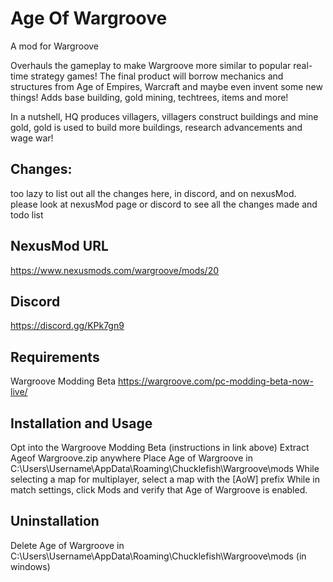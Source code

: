 # Age Of Wargroove
A mod for Wargroove

Overhauls the gameplay to make Wargroove more similar to popular real-time strategy games! The final product will borrow mechanics and structures from Age of Empires, Warcraft and maybe even invent some new things! Adds base building, gold mining, techtrees, items and more!

In a nutshell, HQ produces villagers, villagers construct buildings and mine gold, gold is used to build more buildings, research advancements and wage war!

## Changes:
too lazy to list out all the changes here, in discord, and on nexusMod. please look at nexusMod page or discord to see all the changes made and todo list

## NexusMod URL
https://www.nexusmods.com/wargroove/mods/20

## Discord
https://discord.gg/KPk7gn9


## Requirements
Wargroove Modding Beta
https://wargroove.com/pc-modding-beta-now-live/

## Installation and Usage
Opt into the Wargroove Modding Beta (instructions in link above)
Extract Ageof Wargroove.zip anywhere
Place Age of Wargroove in C:\Users\Username\AppData\Roaming\Chucklefish\Wargroove\mods
While selecting a map for multiplayer, select a map with the [AoW] prefix
While in match settings, click Mods and verify that Age of Wargroove is enabled.

## Uninstallation
Delete Age of Wargroove in C:\Users\Username\AppData\Roaming\Chucklefish\Wargroove\mods (in windows)